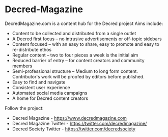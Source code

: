 # Decred-Magazine
DecredMagazine.com is a content hub for the Decred project Aims include:

* Content to be collected and distributed from a single outlet
* A Decred first focus – no intrusive advertisements or off-topic sidebars
* Content focused – with an easy to share, easy to promote and easy to re-distribute ethos
* Regular content – two to four pieces a week is the initial aim
* Reduced barrier of entry – for content creators and community members
* Semi-professional structure – Medium to long form content. Contributor's work will be proofed by editors before published.
* Easy to find and navigate
* Consistent user experience
* Automated social media campaigns
* A home for Decred content creators

Follow the project:

* Decred Magazine - https://www.decredmagazine.com
* Decred Magazine Twitter - https://twitter.com/decredmagazine/
* Decred Society Twitter - https://twitter.com/decredsociety
